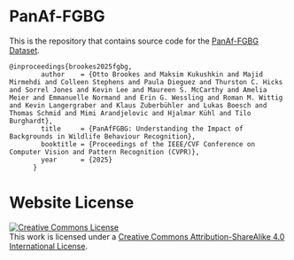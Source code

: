 # PanAf-FGBG

This is the repository that contains source code for the [PanAf-FGBG Dataset](https://nerfies.github.io).

```
@inproceedings{brookes2025fgbg,
        author    = {Otto Brookes and Maksim Kukushkin and Majid Mirmehdi and Colleen Stephens and Paula Dieguez and Thurston C. Hicks and Sorrel Jones and Kevin Lee and Maureen S. McCarthy and Amelia Meier and Emmanuelle Normand and Erin G. Wessling and Roman M. Wittig and Kevin Langergraber and Klaus Zuberbühler and Lukas Boesch and Thomas Schmid and Mimi Arandjelovic and Hjalmar Kühl and Tilo Burghardt},
        title     = {PanAfFGBG: Understanding the Impact of Backgrounds in Wildlife Behaviour Recognition},
        booktitle = {Proceedings of the IEEE/CVF Conference on Computer Vision and Pattern Recognition (CVPR)},
        year      = {2025}
      }
```

# Website License
<a rel="license" href="http://creativecommons.org/licenses/by-sa/4.0/"><img alt="Creative Commons License" style="border-width:0" src="https://i.creativecommons.org/l/by-sa/4.0/88x31.png" /></a><br />This work is licensed under a <a rel="license" href="http://creativecommons.org/licenses/by-sa/4.0/">Creative Commons Attribution-ShareAlike 4.0 International License</a>.